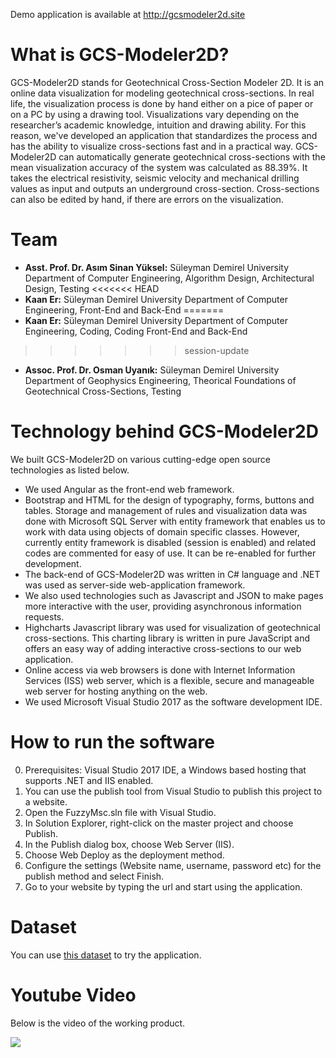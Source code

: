 Demo application is available at http://gcsmodeler2d.site
# What is GCS-Modeler2D?
GCS-Modeler2D stands for Geotechnical Cross-Section Modeler 2D. It is an online data visualization for modeling geotechnical cross-sections. In real life, the visualization process is done by hand either on a pice of paper or on a PC by using a drawing tool. Visualizations vary depending on the researcher’s academic knowledge, intuition and drawing ability. For this reason, we've developed an application that standardizes the process and has the ability to visualize cross-sections fast and in a practical way. GCS-Modeler2D can automatically generate geotechnical cross-sections with the mean visualization accuracy of the system was calculated as 88.39%. It takes the electrical resistivity, seismic velocity and mechanical drilling values as input and outputs an underground cross-section. Cross-sections can also be edited by hand, if there are errors on the visualization.

# Team
* **Asst. Prof. Dr. Asım Sinan Yüksel:** Süleyman Demirel University Department of Computer Engineering, Algorithm Design, Architectural Design, Testing
<<<<<<< HEAD
* **Kaan Er:** Süleyman Demirel University Department of Computer Engineering, Front-End and Back-End
=======
* **Kaan Er:** Süleyman Demirel University Department of Computer Engineering, Coding, Coding Front-End and Back-End
>>>>>>> session-update
* **Assoc. Prof. Dr. Osman Uyanık:** Süleyman Demirel University Department of Geophysics Engineering, Theorical Foundations of Geotechnical Cross-Sections, Testing

# Technology behind GCS-Modeler2D
We built GCS-Modeler2D on various cutting-edge open source technologies as listed below. 
- We used Angular as the front-end web framework.
- Bootstrap and HTML for the design of typography, forms, buttons and tables.
Storage and management of rules and visualization data was done with Microsoft SQL Server with entity framework that enables us to work with data using objects of domain specific classes. However, currently entity framework is disabled (session is enabled) and related codes are commented for easy of use. It can be re-enabled for further development.
- The back-end of GCS-Modeler2D was written in C# language and .NET was used as server-side web-application framework.
- We also used technologies such as Javascript and JSON to make pages more interactive with the user, providing asynchronous information requests. 
- Highcharts Javascript library was used for visualization of geotechnical cross-sections. This charting library is written in pure JavaScript and offers an easy way of adding interactive cross-sections to our web application.
- Online access via web browsers is done with Internet Information Services (ISS) web server, which is a flexible, secure and manageable web server for hosting anything on the web.
- We used Microsoft Visual Studio 2017 as the software development IDE.

# How to run the software
  0. Prerequisites: Visual Studio 2017 IDE, a Windows based hosting that supports .NET and IIS enabled.
  1. You can use the publish tool from Visual Studio to publish this project to a website.
  2. Open the FuzzyMsc.sln file with Visual Studio.
  3. In Solution Explorer, right-click on the master project and choose Publish.
  4. In the Publish dialog box, choose Web Server (IIS).
  5. Choose Web Deploy as the deployment method.
  6. Configure the settings (Website name, username, password etc) for the publish method and select Finish.
  7. Go to your website by typing the url and start using the application.
  
 # Dataset
 You can use [this dataset](https://data.mendeley.com/datasets/pnd5789gyz/1) to try the application.
 
 # Youtube Video
 Below is the video of the working product.
 
[![](http://img.youtube.com/vi/5chlulmkqpU/1.jpg)](http://www.youtube.com/watch?v=5chlulmkqpU "")
 



